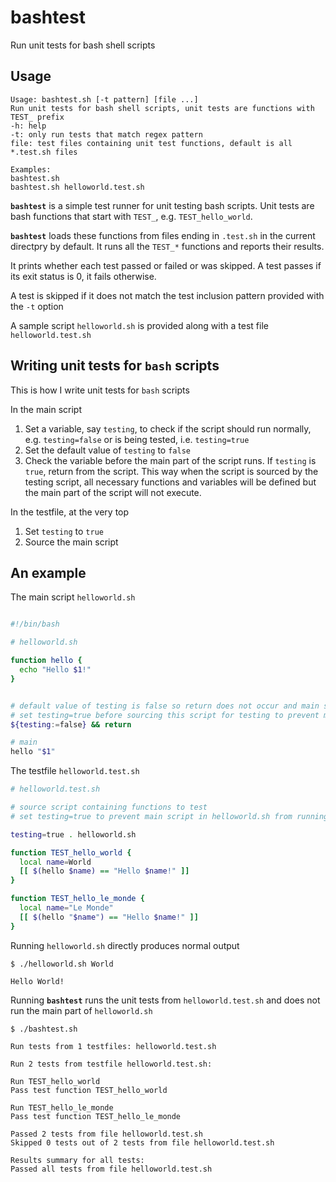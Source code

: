 # bashtest
Run unit tests for bash shell scripts


## Usage

```
Usage: bashtest.sh [-t pattern] [file ...]
Run unit tests for bash shell scripts, unit tests are functions with TEST_ prefix
-h: help
-t: only run tests that match regex pattern
file: test files containing unit test functions, default is all *.test.sh files

Examples:
bashtest.sh
bashtest.sh helloworld.test.sh
```

**`bashtest`** is a simple test runner for unit testing bash scripts. Unit tests are bash functions that start with `TEST_`, e.g. `TEST_hello_world`.

**`bashtest`** loads these functions from files ending in `.test.sh` in the current directpry by default. It runs all the `TEST_*` functions and reports their results.

It prints whether each test passed or failed or was skipped. A test passes if its exit status is 0, it fails otherwise.

A test is skipped if it does not match the test inclusion pattern provided with the `-t` option

A sample script `helloworld.sh` is provided along with a test file `helloworld.test.sh`


## Writing unit tests for `bash` scripts

This is how I write unit tests for `bash` scripts

In the main script

1. Set a variable, say `testing`, to check if the script should run normally, e.g. `testing=false` or is being tested, i.e. `testing=true`
2. Set the default value of `testing` to `false`
3. Check the variable before the main part of the script runs. If `testing` is `true`, return from the script. This way when the script is sourced by the testing script, all necessary functions and variables will be defined but the main part of the script will not execute.

In the testfile, at the very top

1. Set `testing` to `true`
2. Source the main script

## An example

The main script `helloworld.sh`

```bash

#!/bin/bash

# helloworld.sh

function hello {
  echo "Hello $1!"
}


# default value of testing is false so return does not occur and main script runs
# set testing=true before sourcing this script for testing to prevent main script from running
${testing:=false} && return

# main
hello "$1"
```

The testfile `helloworld.test.sh`

```bash
# helloworld.test.sh

# source script containing functions to test
# set testing=true to prevent main script in helloworld.sh from running

testing=true . helloworld.sh

function TEST_hello_world {
  local name=World
  [[ $(hello $name) == "Hello $name!" ]]
}

function TEST_hello_le_monde {
  local name="Le Monde"
  [[ $(hello "$name") == "Hello $name!" ]]
}
```

Running `helloworld.sh` directly produces normal output

```
$ ./helloworld.sh World

Hello World!
```

Running **`bashtest`** runs the unit tests from `helloworld.test.sh` and does not run the main part of `helloworld.sh`

```
$ ./bashtest.sh

Run tests from 1 testfiles: helloworld.test.sh

Run 2 tests from testfile helloworld.test.sh:

Run TEST_hello_world
Pass test function TEST_hello_world

Run TEST_hello_le_monde
Pass test function TEST_hello_le_monde

Passed 2 tests from file helloworld.test.sh
Skipped 0 tests out of 2 tests from file helloworld.test.sh

Results summary for all tests:
Passed all tests from file helloworld.test.sh

```


